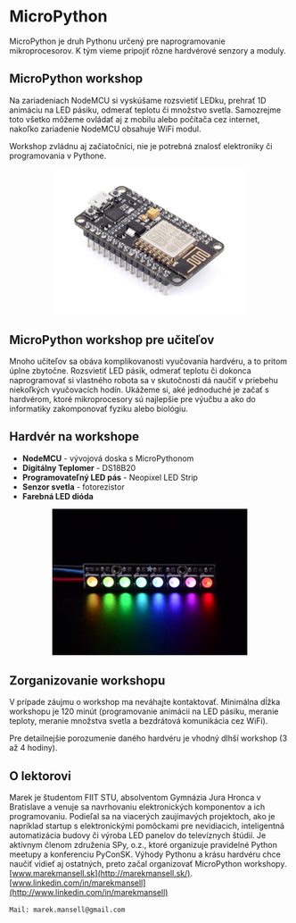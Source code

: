 ---
---

# MicroPython

MicroPython je druh Pythonu určený pre naprogramovanie mikroprocesorov. K tým vieme pripojiť
rôzne hardvérové senzory a moduly.


## MicroPython workshop

Na zariadeniach NodeMCU si vyskúšame rozsvietiť LEDku, prehrať 1D animáciu na LED pásiku,
odmerať teplotu či množstvo svetla. Samozrejme toto všetko môžeme ovládať aj z mobilu
alebo počítača cez internet, nakoľko zariadenie NodeMCU obsahuje WiFi modul.

Workshop zvládnu aj začiatočníci, nie je potrebná znalosť elektroniky či programovania v Pythone.

<div style="text-align:center"><img src ="/images/workshop/nodemcu.jpg" width="350"/></div>


## MicroPython workshop pre učiteľov

Mnoho učiteľov sa obáva komplikovanosti vyučovania hardvéru, a to pritom úplne zbytočne.
Rozsvietiť LED pásik, odmerať teplotu či dokonca naprogramovať si vlastného robota
sa v skutočnosti dá naučiť v priebehu niekoľkých vyučovacích hodín.
Ukážeme si, aké jednoduché je začať s hardvérom, ktoré mikroprocesory sú najlepšie pre výučbu
a ako do informatiky zakomponovať fyziku alebo biológiu.


## Hardvér na workshope

* **NodeMCU** - vývojová doska s MicroPythonom
* **Digitálny Teplomer** - DS18B20
* **Programovateľný LED pás** - Neopixel LED Strip
* **Senzor svetla** - fotorezistor
* **Farebná LED dióda**

<div style="text-align:center"><img src ="/images/workshop/neopixel.jpg" width="350"/></div>


## Zorganizovanie workshopu

V prípade záujmu o workshop ma neváhajte kontaktovať. Minimálna dĺžka workshopu je 120 minút
(programovanie animácii na LED pásiku, meranie teploty, meranie množstva svetla a bezdrátová komunikácia cez WiFi).

Pre detailnejšie porozumenie daného hardvéru je vhodný dlhší workshop (3 až 4 hodiny).


## O lektorovi

Marek je študentom FIIT STU, absolventom Gymnázia Jura Hronca v Bratislave a venuje sa navrhovaniu elektronických komponentov a ich programovaniu. Podieľal sa na viacerých zaujímavých projektoch, ako je napríklad startup s elektronickými pomôckami pre nevidiacich, inteligentná automatizácia budovy či výroba LED panelov do televíznych štúdií. Je aktívnym členom združenia SPy, o.z., ktoré organizuje pravidelné Python meetupy a konferenciu PyConSK. Výhody Pythonu a krásu hardvéru chce naučiť vidieť aj ostatných, preto začal organizovať MicroPython workshopy.
<br>[www.marekmansell.sk](http://marekmansell.sk/).
<br>[www.linkedin.com/in/marekmansell](http://www.linkedin.com/in/marekmansell)


```
Mail: marek.mansell@gmail.com
```
